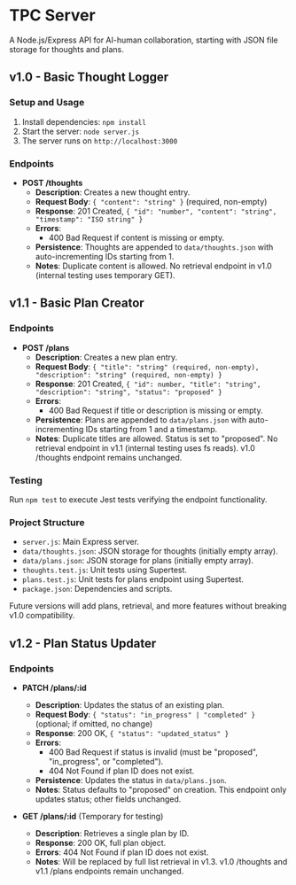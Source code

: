 # TPC Server

A Node.js/Express API for AI-human collaboration, starting with JSON file storage for thoughts and plans.

## v1.0 - Basic Thought Logger

### Setup and Usage
1. Install dependencies: `npm install`
2. Start the server: `node server.js`
3. The server runs on `http://localhost:3000`

### Endpoints
- **POST /thoughts**
  - **Description**: Creates a new thought entry.
  - **Request Body**: `{ "content": "string" }` (required, non-empty)
  - **Response**: 201 Created, `{ "id": "number", "content": "string", "timestamp": "ISO string" }`
  - **Errors**:
    - 400 Bad Request if content is missing or empty.
  - **Persistence**: Thoughts are appended to `data/thoughts.json` with auto-incrementing IDs starting from 1.
  - **Notes**: Duplicate content is allowed. No retrieval endpoint in v1.0 (internal testing uses temporary GET).

## v1.1 - Basic Plan Creator

### Endpoints
- **POST /plans**
  - **Description**: Creates a new plan entry.
  - **Request Body**: `{ "title": "string" (required, non-empty), "description": "string" (required, non-empty) }`
  - **Response**: 201 Created, `{ "id": number, "title": "string", "description": "string", "status": "proposed" }`
  - **Errors**:
    - 400 Bad Request if title or description is missing or empty.
  - **Persistence**: Plans are appended to `data/plans.json` with auto-incrementing IDs starting from 1 and a timestamp.
  - **Notes**: Duplicate titles are allowed. Status is set to "proposed". No retrieval endpoint in v1.1 (internal testing uses fs reads). v1.0 /thoughts endpoint remains unchanged.

### Testing
Run `npm test` to execute Jest tests verifying the endpoint functionality.

### Project Structure
- `server.js`: Main Express server.
- `data/thoughts.json`: JSON storage for thoughts (initially empty array).
- `data/plans.json`: JSON storage for plans (initially empty array).
- `thoughts.test.js`: Unit tests using Supertest.
- `plans.test.js`: Unit tests for plans endpoint using Supertest.
- `package.json`: Dependencies and scripts.

Future versions will add plans, retrieval, and more features without breaking v1.0 compatibility.

## v1.2 - Plan Status Updater

### Endpoints

- **PATCH /plans/:id**
  - **Description**: Updates the status of an existing plan.
  - **Request Body**: `{ "status": "in_progress" | "completed" }` (optional; if omitted, no change)
  - **Response**: 200 OK, `{ "status": "updated_status" }`
  - **Errors**:
    - 400 Bad Request if status is invalid (must be "proposed", "in_progress", or "completed").
    - 404 Not Found if plan ID does not exist.
  - **Persistence**: Updates the status in `data/plans.json`.
  - **Notes**: Status defaults to "proposed" on creation. This endpoint only updates status; other fields unchanged.

- **GET /plans/:id** (Temporary for testing)
  - **Description**: Retrieves a single plan by ID.
  - **Response**: 200 OK, full plan object.
  - **Errors**: 404 Not Found if plan ID does not exist.
  - **Notes**: Will be replaced by full list retrieval in v1.3. v1.0 /thoughts and v1.1 /plans endpoints remain unchanged.